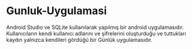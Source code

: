 # Gunluk-Uygulamasi
Android Studio ve SQLite kullanılarak yapılmış bir android uygulamasıdır.
Kullanıcıların kendi kullanıcı adlarını ve şifrelerini oluşturduğu ve tuttukları kaydın yalnızca kendileri gördüğü bir Günlük uygulamasıdır.  
